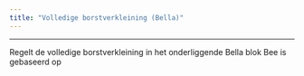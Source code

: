 ```yaml
---
title: "Volledige borstverkleining (Bella)"
---
```


***

Regelt de volledige borstverkleining in het onderliggende Bella blok Bee is gebaseerd op




